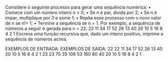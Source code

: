 Considere o seguinte processo para gerar uma sequência numérica:
• Comece com um número inteiro n > 0;
• Se n é par, divida por 2;
• Se n é impar, multiplique por 3 e some 1;
• Repita esse processo com o novo valor de n se n!= 1;
• Termine a sequência se n = 1.
Por exemplo, a sequência de números a seguir é gerada para n = 22:
22 11 34 17 52 26 13 40 20 10 5 16 8 4 2 1
Escreva uma função recursiva que, dado um inteiro positivo, imprime a
sequência de números acima.

EXEMPLOS DE ENTRADA:     EXEMPLOS DE SAIDA:
22                       22 11 34 17 52 26 13 40 20 10 5 16 8 4 2 1
23                       23 70 35 106 53 160 80 40 20 10 5 16 8 4 2 1
